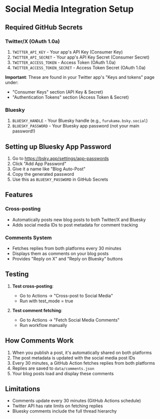 # Social Media Integration Setup

## Required GitHub Secrets

### Twitter/X (OAuth 1.0a)
1. `TWITTER_API_KEY` - Your app's API Key (Consumer Key)
2. `TWITTER_API_SECRET` - Your app's API Key Secret (Consumer Secret)
3. `TWITTER_ACCESS_TOKEN` - Access Token (OAuth 1.0a)
4. `TWITTER_ACCESS_TOKEN_SECRET` - Access Token Secret (OAuth 1.0a)

**Important**: These are found in your Twitter app's "Keys and tokens" page under:
- "Consumer Keys" section (API Key & Secret)
- "Authentication Tokens" section (Access Token & Secret)

### Bluesky
1. `BLUESKY_HANDLE` - Your Bluesky handle (e.g., `furukama.bsky.social`)
2. `BLUESKY_PASSWORD` - Your Bluesky app password (not your main password!)

## Setting up Bluesky App Password

1. Go to https://bsky.app/settings/app-passwords
2. Click "Add App Password"
3. Give it a name like "Blog Auto-Post"
4. Copy the generated password
5. Use this as `BLUESKY_PASSWORD` in GitHub Secrets

## Features

### Cross-posting
- Automatically posts new blog posts to both Twitter/X and Bluesky
- Adds social media IDs to post metadata for comment tracking

### Comments System
- Fetches replies from both platforms every 30 minutes
- Displays them as comments on your blog posts
- Provides "Reply on X" and "Reply on Bluesky" buttons

## Testing

1. **Test cross-posting**: 
   - Go to Actions → "Cross-post to Social Media"
   - Run with test_mode = true

2. **Test comment fetching**:
   - Go to Actions → "Fetch Social Media Comments"
   - Run workflow manually

## How Comments Work

1. When you publish a post, it's automatically shared on both platforms
2. The post metadata is updated with the social media post IDs
3. Every 30 minutes, a GitHub Action fetches replies from both platforms
4. Replies are saved to `data/comments.json`
5. Your blog posts load and display these comments

## Limitations

- Comments update every 30 minutes (GitHub Actions schedule)
- Twitter API has rate limits on fetching replies
- Bluesky comments include the full thread hierarchy